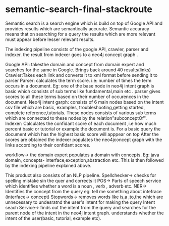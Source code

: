 # semantic-search-final-stackroute
Semantic search is a search engine which is build on top of Google API and provides results which are semantically accurate. Semantic accuracy means that on searching for a query the results which are more relevant must appear before lesser relevant results.

The indexing pipeline consists of the google API, crawler, parser and indexer. the result from indexer goes to a neo4j concept graph .

Google API: takesthe domain and concept from domain expert and searches for the same in Google. Brings back around 40 results(links) 
Crawler:Takes each link and converts it to xml format before sending it to parser
Parser: calculates the term score. i.e: number of times the term occurs in a document. Eg: one of the base node in neo4j intent graph is
basic which consists of sub terms like fundamental,main etc . parser gives scores to all these terms based on their number of occurences in 
the document.
Neo4j intent garph: consists of 6 main nodes based on the intent csv file which are basic, examples, troubleshooting,getting started,
complete reference,tutorials. These nodes consists of various sub terms which are connected to these nodes by the relation"subconceptOf".
Indexer: Calculates the confidant score of each document ,i.e how much percent basic or tutorial or example the document is. For a basic
query the document which has the highest basic score will apppear on top 
After the scores are obtained the indexer populates the neo4jconcept graph with the links according to their confidant scores.

workflow-> the domain expert populates a domain with concepts. Eg: java domain, concepts- interface,exception,abstraction etc.
This is then followed by the indexing pipeline explained above.


This product also consists of an NLP pipeline.
Spellchecker-> checks for spelling mistake sin the quer and corrects it
POS-> Parts of speech service which identifies whether a word is a noun , verb , adverb etc.
NER-> Identifies the concept from the query eg: tell me something about intefrace (interface-> concept)
Stopwords-> removes words like is,a ,to,the which are unnecessary to undesratnd the user's intent for making the query
Intent seach Service-> finds out the intent from the query and searches for the parent node of the intent in the neo4j intent graph.
understands whether the intent of the user(basic, tutorial, example etc).
